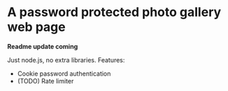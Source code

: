 # A password protected photo gallery web page

**Readme update coming**

Just node.js, no extra libraries.
Features:
- Cookie password authentication
- (TODO) Rate limiter
